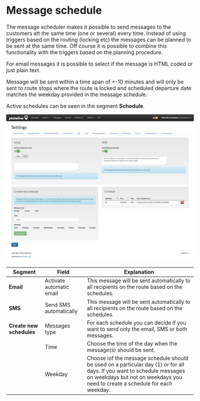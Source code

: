 # Message schedule

The message scheduler makes it possible to send messages to the customers att the same time (one or several) every time. Instead of using triggers based on the routing (locking etc) the messages can be planned to be sent at the same time. Off course it is possible to combine this functionality with the triggers based on the planning procedure.

For email messages it is possible to select if the message is HTML coded or just plain text.

Message will be sent within a time span of +-10 minutes and will only be sent to route stops where the route is locked and scheduled departure date matches the weekday provided in the message schedule.

Active schedules can be seen in the segment **Schedule**.

![Message schedule](/images/settings_message_schedule.png)

|Segment|Field|Explanation|
|-----|----------|----------|
|**Email**|Activate automatic email|This message will be sent automatically to all recipients on the route based on the schedules.|
|**SMS**|Send SMS automatically|This message will be sent automatically to all recipients on the route based on the schedules.|
|**Create new schedules**|Messages type|For each schedule you can decide if you want to send only the email, SMS or both messages.|
||Time|Choose the time of the day when the message(s) should be sent.|
||Weekday|Choose iof the message schedule should be used on a particular day (1) or for all days. If you want to schedule messages on weekdays but not on weekdays you need to create a schedule for each weekday.|
